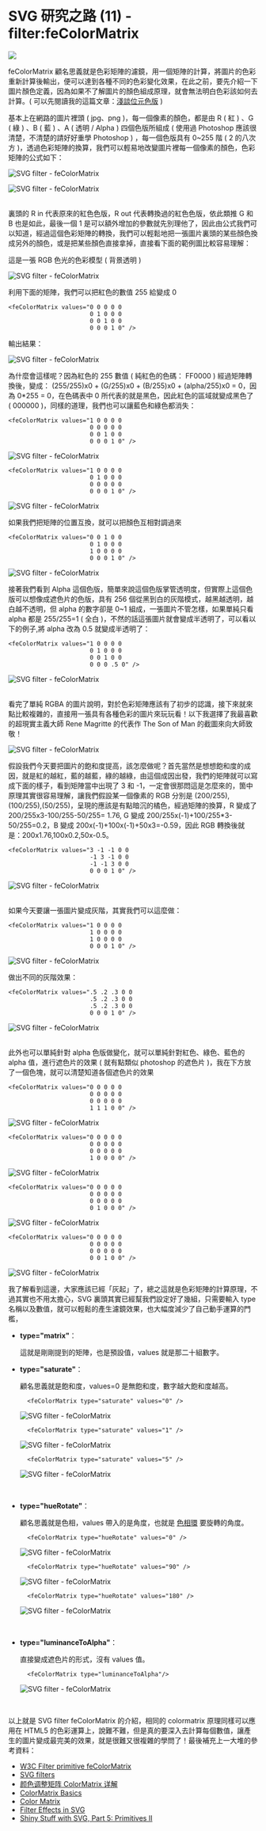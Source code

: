 # SVG 研究之路 (11) - filter:feColorMatrix 

![](/img/articles/201406/svg-11-filter-feColorMatrix.jpg#preview-img)

feColorMatrix 顧名思義就是色彩矩陣的濾鏡，用一個矩陣的計算，將圖片的色彩重新計算後輸出，便可以達到各種不同的色彩變化效果，在此之前，要先介紹一下圖片顏色定義，因為如果不了解圖片的顏色組成原理，就會無法明白色彩該如何去計算。( 可以先閱讀我的這篇文章：[淺談位元色版](http://www.oxxostudio.tw/articles/201406/color-channel.html) )

基本上在網路的圖片裡頭 ( jpg、png )，每一個像素的顏色，都是由 R ( 紅 ) 、G ( 綠 ) 、B ( 藍 ) 、A ( 透明 / Alpha ) 四個色版所組成 ( 使用過 Photoshop 應該很清楚，不清楚的請好好重學 Photoshop ) ，每一個色版具有 0~255 階 ( 2 的八次方 )，透過色彩矩陣的換算，我們可以輕易地改變圖片裡每一個像素的顏色，色彩矩陣的公式如下：  

![SVG filter - feColorMatrix](/img/articles/201406/20140621_1_02.png)

![SVG filter - feColorMatrix](/img/articles/201406/20140621_1_03.png)  

<br/>
裏頭的 R in 代表原來的紅色色版，R out 代表轉換過的紅色色版，依此類推 G 和 B 也是如此，最後一個 1 是可以額外增加的參數就先別理他了，因此由公式我們可以知道，經過這個色彩矩陣的轉換，我們可以輕鬆地把一張圖片裏頭的某些顏色換成另外的顏色，或是把某些顏色直接拿掉，直接看下面的範例圖比較容易理解：

這是一張 RGB 色光的色彩模型 ( 背景透明 )  

![SVG filter - feColorMatrix](/img/articles/201406/20140621_1_04.png)  

利用下面的矩陣，我們可以把紅色的數值 255 給變成 0

    <feColorMatrix values="0 0 0 0 0
                           0 1 0 0 0
                           0 0 1 0 0
                           0 0 0 1 0" />

輸出結果：

![SVG filter - feColorMatrix](/img/articles/201406/20140621_1_05.png)  

為什麼會這樣呢？因為紅色的 255 數值 ( 純紅色的色碼： FF0000 ) 經過矩陣轉換後，變成： (255/255)x0 + (G/255)x0 + (B/255)x0 + (alpha/255)x0 = 0，因為 0*255 = 0，在色碼表中 0 所代表的就是黑色，因此紅色的區域就變成黑色了 ( 000000 )，同樣的道理，我們也可以讓藍色和綠色都消失：

    <feColorMatrix values="1 0 0 0 0
                           0 0 0 0 0
                           0 0 1 0 0
                           0 0 0 1 0" />

![SVG filter - feColorMatrix](/img/articles/201406/20140621_1_06.png)  

    <feColorMatrix values="1 0 0 0 0
                           0 1 0 0 0
                           0 0 0 0 0
                           0 0 0 1 0" />

![SVG filter - feColorMatrix](/img/articles/201406/20140621_1_07.png) 

如果我們把矩陣的位置互換，就可以把顏色互相對調過來

    <feColorMatrix values="0 0 1 0 0
                           0 1 0 0 0
                           1 0 0 0 0
                           0 0 0 1 0" />

![SVG filter - feColorMatrix](/img/articles/201406/20140621_1_04_1.png) 


接著我們看到 Alpha 這個色版，簡單來說這個色版掌管透明度，但實際上這個色版可以想像成遮色片的色版，具有 256 個從黑到白的灰階模式，越黑越透明，越白越不透明，但 alpha 的數字卻是 0~1 組成，一張圖片不管怎樣，如果單純只看 alpha 都是 255/255=1 ( 全白 )，不然的話這張圖片就會變成半透明了，可以看以下的例子,將 alpha 改為 0.5 就變成半透明了：

    <feColorMatrix values="1 0 0 0 0
                           0 1 0 0 0
                           0 0 1 0 0
                           0 0 0 .5 0" />

![SVG filter - feColorMatrix](/img/articles/201406/20140621_1_08.png) 

<br/>
看完了單純 RGBA 的圖片說明，對於色彩矩陣應該有了初步的認識，接下來就來點比較複雜的，直接用一張具有各種色彩的圖片來玩玩看！以下我選擇了我最喜歡的超現實主義大師 Rene Magritte 的代表作 The Son of Man 的截圖來向大師致敬！

![SVG filter - feColorMatrix](/img/articles/201406/20140621_1_09.png) 

假設我們今天要把圖片的飽和度提高，該怎麼做呢？首先當然是想想飽和度的成因，就是紅的越紅，藍的越藍，綠的越綠，由這個成因出發，我們的矩陣就可以寫成下面的樣子，看到矩陣當中出現了 3 和 -1，一定會很那悶這是怎麼來的，箇中原理其實很容易理解，讓我們假設某一個像素的 RGB 分別是 (200/255),(100/255),(50/255)，呈現的應該是有點暗沉的橘色，經過矩陣的換算，R 變成了 200/255x3-100/255-50/255= 1.76, G 變成 200/255x(-1)+100/255*3-50/255=0.2，B 變成 200x(-1)+100x(-1)+50x3=-0.59，因此 RGB 轉換後就是：200x1.76,100x0.2,50x-0.5。

    <feColorMatrix values="3 -1 -1 0 0
                           -1 3 -1 0 0
                           -1 -1 3 0 0
                           0 0 0 1 0" />

![SVG filter - feColorMatrix](/img/articles/201406/20140621_1_10.png)  


<br/>
如果今天要讓一張圖片變成灰階，其實我們可以這麼做：

    <feColorMatrix values="1 0 0 0 0
                           1 0 0 0 0
                           1 0 0 0 0
                           0 0 0 1 0" />

![SVG filter - feColorMatrix](/img/articles/201406/20140621_1_11.png)  

做出不同的灰階效果：

    <feColorMatrix values=".5 .2 .3 0 0
                           .5 .2 .3 0 0
                           .5 .2 .3 0 0
                           0 0 0 1 0" />

![SVG filter - feColorMatrix](/img/articles/201406/20140621_1_12.png)  

<br/>
此外也可以單純針對 alpha 色版做變化，就可以單純針對紅色、綠色、藍色的 alpha 值，進行遮色片的效果 ( 就有點類似 photoshop 的遮色片 )，我在下方放了一個色塊，就可以清楚知道各個遮色片的效果

    <feColorMatrix values="0 0 0 0 0
                           0 0 0 0 0
                           0 0 0 0 0
                           1 1 1 0 0" />

![SVG filter - feColorMatrix](/img/articles/201406/20140621_1_13.png)  

    <feColorMatrix values="0 0 0 0 0
                           0 0 0 0 0
                           0 0 0 0 0
                           1 0 0 0 0" />

![SVG filter - feColorMatrix](/img/articles/201406/20140621_1_14.png)  

    <feColorMatrix values="0 0 0 0 0
                           0 0 0 0 0
                           0 0 0 0 0
                           0 1 0 0 0" />

![SVG filter - feColorMatrix](/img/articles/201406/20140621_1_15.png)  

    <feColorMatrix values="0 0 0 0 0
                           0 0 0 0 0
                           0 0 0 0 0
                           0 0 1 0 0" />

![SVG filter - feColorMatrix](/img/articles/201406/20140621_1_16.png)  


我了解看到這邊，大家應該已經「灰起」了，總之這就是色彩矩陣的計算原理，不過其實也不用太擔心，SVG 裏頭其實已經幫我們設定好了幾組，只需要輸入 type 名稱以及數值，就可以輕鬆的產生濾鏡效果，也大幅度減少了自己動手運算的門檻，

- **type="matrix"**：  

	這就是剛剛提到的矩陣，也是預設值，values 就是那二十組數字。

- **type="saturate"**：  

	顧名思義就是飽和度，values=0 是無飽和度，數字越大飽和度越高。

		<feColorMatrix type="saturate" values="0" />
	
	![SVG filter - feColorMatrix](/img/articles/201406/20140621_1_17.png)  

		<feColorMatrix type="saturate" values="1" />
	
	![SVG filter - feColorMatrix](/img/articles/201406/20140621_1_18.png)  

		<feColorMatrix type="saturate" values="5" />
	
	![SVG filter - feColorMatrix](/img/articles/201406/20140621_1_19.png)  

<br/>

- **type="hueRotate"**：  

	顧名思義就是色相，values 帶入的是角度，也就是 [色相環](http://zh.wikipedia.org/wiki/%E8%89%B2%E7%9B%B8) 要旋轉的角度。

    	<feColorMatrix type="hueRotate" values="0" />
	
	![SVG filter - feColorMatrix](/img/articles/201406/20140621_1_18.png)  
	
    	<feColorMatrix type="hueRotate" values="90" />
	
	![SVG filter - feColorMatrix](/img/articles/201406/20140621_1_20.png)  

    	<feColorMatrix type="hueRotate" values="180" />
	
	![SVG filter - feColorMatrix](/img/articles/201406/20140621_1_21.png)  

<br/>

- **type="luminanceToAlpha"**： 

	直接變成遮色片的形式，沒有 values 值。

		<feColorMatrix type="luminanceToAlpha"/>
	
	![SVG filter - feColorMatrix](/img/articles/201406/20140621_1_22.png)  
  
<br/>


以上就是 SVG filter feColorMatrix 的介紹，相同的 colormatrix 原理同樣可以應用在 HTML5 的色彩運算上，說難不難，但是真的要深入去計算每個數值，讓產生的圖片變成最完美的效果，就是很難又很複雜的學問了！最後補充上一大堆的參考資料：

- [W3C Filter primitive feColorMatrix](http://www.w3.org/TR/SVG/filters.html#feColorMatrixTypeAttribute)
- [SVG filters](http://docs.webplatform.org/wiki/svg/tutorials/smarter_svg_filters)
- [颜色调整矩阵 ColorMatrix 详解](http://www.cnblogs.com/dreign/archive/2007/12/29/dreign.html)
- [ColorMatrix Basics](http://www.codeproject.com/Articles/3772/ColorMatrix-Basics-Simple-Image-Color-Adjustment)
- [Color Matrix](http://www.adobetutorialz.com/articles/1987/1/Color-Matrix)
- [Filter Effects in SVG](http://srufaculty.sru.edu/david.dailey/svg/SVGOpen2010/Filters2.htm)
- [Shiny Stuff with SVG, Part 5: Primitives II](http://floopily.com/blog/2012/11/11/svg-shinies-5)



